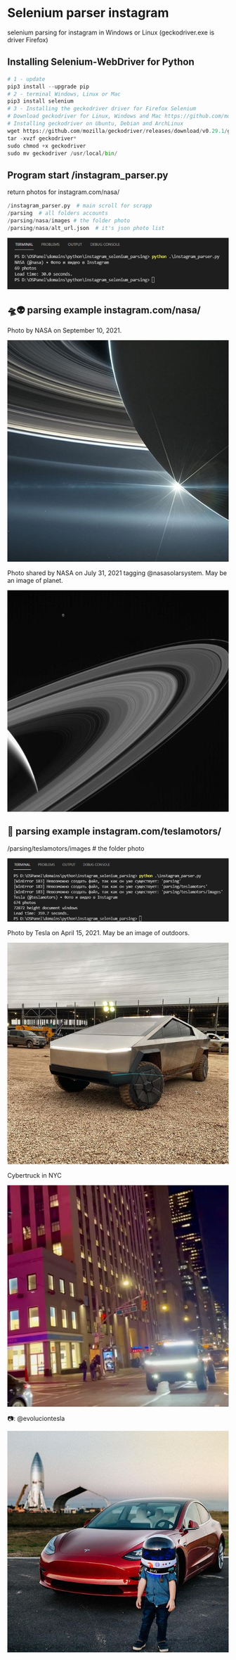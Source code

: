 # Selenium parser instagram
selenium parsing for instagram in Windows or Linux (geckodriver.exe is driver Firefox)

## Installing Selenium-WebDriver for Python
```python
# 1 - update
pip3 install --upgrade pip
# 2 - terminal Windows, Linux or Mac
pip3 install selenium
# 3 - Installing the geckodriver driver for Firefox Selenium
# Download geckodriver for Linux, Windows and Mac https://github.com/mozilla/geckodriver/releases/
# Installing geckodriver on Ubuntu, Debian and ArchLinux 
wget https://github.com/mozilla/geckodriver/releases/download/v0.29.1/geckodriver-v0.29.1-linux64.tar.gz
tar -xvzf geckodriver*
sudo chmod +x geckodriver
sudo mv geckodriver /usr/local/bin/
```

## Program start /instagram_parser.py
return photos for instagram.com/nasa/

```python
/instagram_parser.py  # main scroll for scrapp
/parsing  # all folders accounts 
/parsing/nasa/images # the folder photo
/parsing/nasa/alt_url.json  # it's json photo list
```

![69 photos](https://github.com/otolaa/instagram_selenium_parsing/blob/master/img/return.jpg "69 photos")

## 🛸👽 parsing example instagram.com/nasa/
Photo by NASA on September 10, 2021.

![Photo by NASA on September 10, 2021.](https://github.com/otolaa/instagram_selenium_parsing/blob/master/parsing/nasa/images/241698339_280602086901951_2643544708970367929_n.jpg "Photo by NASA on September 10, 2021.")

Photo shared by NASA on July 31, 2021 tagging @nasasolarsystem. May be an image of planet.

![Photo shared by NASA on July 31, 2021 tagging @nasasolarsystem. May be an image of planet.](https://github.com/otolaa/instagram_selenium_parsing/blob/master/parsing/nasa/images/226906578_193270329486578_4570034023208063196_n.jpg "Photo shared by NASA on July 31, 2021 tagging @nasasolarsystem. May be an image of planet.")

## 🚗 parsing example instagram.com/teslamotors/
/parsing/teslamotors/images # the folder photo

![teslamotors photos](https://github.com/otolaa/instagram_selenium_parsing/blob/master/img/return_teslamotors.jpg "teslamotors photos")

Photo by Tesla on April 15, 2021. May be an image of outdoors.

![Photo by Tesla on April 15, 2021. May be an image of outdoors.](https://github.com/otolaa/instagram_selenium_parsing/blob/master/parsing/teslamotors/images/173615457_1172281306533433_4705995220569385300_n.jpg "Photo by Tesla on April 15, 2021. May be an image of outdoors.")

Cybertruck in NYC

![Cybertruck in NYC](https://github.com/otolaa/instagram_selenium_parsing/blob/master/parsing/teslamotors/images/183057967_308811480709927_4580058305904033493_n.jpg "Cybertruck in NYC")

📷: @evoluciontesla

![evoluciontesla](https://github.com/otolaa/instagram_selenium_parsing/blob/master/parsing/teslamotors/images/50116130_936227483238953_6459376269299057380_n.jpg "evoluciontesla")